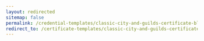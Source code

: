```yaml
---
layout: redirected
sitemap: false
permalink: /credential-templates/classic-city-and-guilds-certificate-blank-template
redirect_to: /certificate-templates/classic-city-and-guilds-certificate-blank-template
---
```

